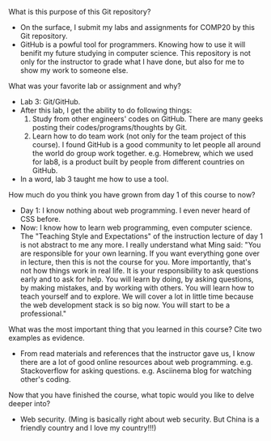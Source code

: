 What is this purpose of this Git repository?
- On the surface, I submit my labs and assignments for COMP20 by this Git 
repository.
- GitHub is a powful tool for programmers. Knowing how to use it will benifit my
future studying in computer science. This repository is not only for the 
instructor to grade what I have done, but also for me to show my work to someone 
else.


What was your favorite lab or assignment and why?
- Lab 3: Git/GitHub. 
- After this lab, I get the ability to do following things:
	1. Study from other engineers' codes on GitHub. There are many geeks posting
	their codes/programs/thoughts by Git.
	2. Learn how to do team work (not only for the team project of this course). 
	I found GitHub is a good community to let people all around the world do 
	group work together. 
		e.g. Homebrew, which we used for lab8, is a product built by people from
		different countries on GitHub.
- In a word, lab 3 taught me how to use a tool.


How much do you think you have grown from day 1 of this course to now?
- Day 1: I know nothing about web programming. I even never heard of CSS before.
- Now: I know how to learn web programming, even computer science. The "Teaching 
Style and Expectations" of the instruction lecture of day 1 is not abstract to 
me any more. I really understand what Ming said: "You are responsible for your 
own learning. If you want everything gone over in lecture, then this is not the 
course for you. More importantly, that's not how things work in real life. It is
your responsibility to ask questions early and to ask for help. You will learn 
by doing, by asking questions, by making mistakes, and by working with others.
You will learn how to teach yourself and to explore. We will cover a lot in 
little time because the web development stack is so big now. You will start to 
be a professional."


What was the most important thing that you learned in this course? Cite two 
examples as evidence.
- From read materials and references that the instructor gave us, I know there 
are a lot of good online resources about web programming.
	e.g. Stackoverflow for asking questions.
	e.g. Asciinema blog for watching other's coding.
 

Now that you have finished the course, what topic would you like to delve deeper 
into?
- Web security. (Ming is basically right about web security. But China is a 
friendly country and I love my country!!!)
